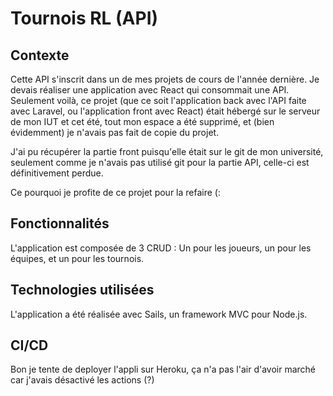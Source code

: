 # Tournois RL (API)

## Contexte
Cette API s'inscrit dans un de mes projets de cours de l'année dernière. Je devais réaliser une application avec React qui consommait une API. Seulement voilà, ce projet (que ce soit l'application back avec l'API faite avec Laravel, ou l'application front avec React) était hébergé sur le serveur de mon IUT et cet été, tout mon espace a été supprimé, et (bien évidemment) je n'avais pas fait de copie du projet.

J'ai pu récupérer la partie front puisqu'elle était sur le git de mon université, seulement comme je n'avais pas utilisé git pour la partie API, celle-ci est définitivement perdue.

Ce pourquoi je profite de ce projet pour la refaire (:

## Fonctionnalités
L'application est composée de 3 CRUD : Un pour les joueurs, un pour les équipes, et un pour les tournois.

## Technologies utilisées
L'application a été réalisée avec Sails, un framework MVC pour Node.js.

## CI/CD
Bon je tente de deployer l'appli sur Heroku, ça n'a pas l'air d'avoir marché car j'avais désactivé les actions (?)
